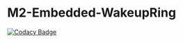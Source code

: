 # M2-Embedded-WakeupRing

[![Codacy Badge](https://app.codacy.com/project/badge/Grade/8d0e166fd8454a0ab6c06bc84664a330)](https://www.codacy.com/gh/saravana304priya/M2-Embedded-WakeupRing/dashboard?utm_source=github.com&amp;utm_medium=referral&amp;utm_content=saravana304priya/M2-Embedded-WakeupRing&amp;utm_campaign=Badge_Grade)
